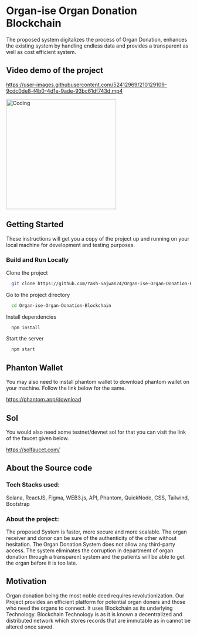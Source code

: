 
# Organ-ise Organ Donation Blockchain

The proposed system digitalizes the process of Organ Donation, enhances the existing system by
handling endless data and provides a transparent as well as cost efficient system. 


## Video demo of the project



https://user-images.githubusercontent.com/52412969/210129109-9cdc0de8-f4b0-4d1e-9ade-93bc61df743d.mp4



<img  alt="Coding" width="300" src="https://user-images.githubusercontent.com/52412969/210129154-2d898efe-fa27-44cf-83d8-fb1f658d876a.png">



## Getting Started

These instructions will get you a copy of the project up and running on your local machine for development and testing purposes.

### Build and Run Locally

Clone the project
```bash
  git clone https://github.com/Yash-Sajwan24/Organ-ise-Organ-Donation-Blockchain.git
```
Go to the project directory
```bash
  cd Organ-ise-Organ-Donation-Blockchain
```

Install dependencies
```bash
  npm install
```
Start the server
```bash
  npm start
```
## Phanton Wallet

You may also need to install phantom wallet to download phantom wallet 
on your machine. Follow the link below for the same.

https://phantom.app/download

## Sol

You would also need some testnet/devnet sol for that you can visit the link 
of the faucet given below.

https://solfaucet.com/

## About the Source code

### Tech Stacks used:

Solana, ReactJS, Figma, WEB3.js, API, Phantom, QuickNode, CSS, Tailwind, Bootstrap

### About the project:
The proposed System
is faster, more secure and more scalable. The organ receiver and donor can be sure of the authenticity
of the other without hesitation. The Organ Donation System does not allow any third-party access. The
system eliminates the corruption in department of organ donation through a transparent system and the
patients will be able to get the organ before it is too late.



## Motivation

Organ donation being the most noble deed requires revolutionization. Our Project provides an efficient platform for potential organ doners and those who need the organs to connect. It uses Blockchain as its
underlying Technology. Blockchain Technology is as it is known a decentralized and distributed network which stores records that are immutable as in cannot be altered once saved.
